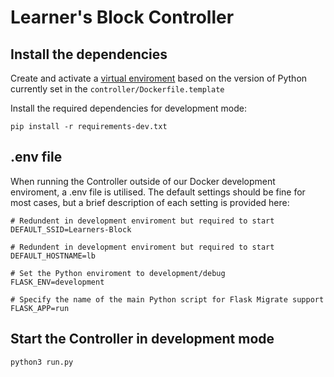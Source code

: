 # Learner's Block Controller

## Install the dependencies

Create and activate a [virtual enviroment](https://docs.python.org/3/tutorial/venv.html) based on the version of Python currently set in the `controller/Dockerfile.template`

Install the required dependencies for development mode:

`pip install -r requirements-dev.txt`

## .env file
When running the Controller outside of our Docker development enviroment, a .env file is utilised. The default settings should be fine for most cases, but a brief description of each setting is provided here:

```
# Redundent in development enviroment but required to start
DEFAULT_SSID=Learners-Block

# Redundent in development enviroment but required to start
DEFAULT_HOSTNAME=lb  

# Set the Python enviroment to development/debug
FLASK_ENV=development  

# Specify the name of the main Python script for Flask Migrate support
FLASK_APP=run  
```

## Start the Controller in development mode
`python3 run.py`
